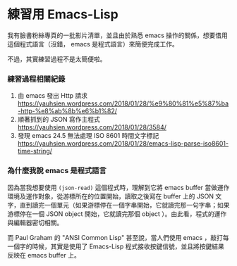 # 練習用 Emacs-Lisp

我有臉書粉絲專頁的一批影片清單，並且由於熟悉 emacs 操作的關係，想要借用這個程式語言（沒錯， emacs 是程式語言）來簡便完成工作。

不過，其實練習過程不是太簡便啦。

### 練習過程相關紀錄

1. 由 emacs 發出 Http 請求 https://yauhsien.wordpress.com/2018/01/28/%e9%80%81%e5%87%ba-http-%e8%ab%8b%e6%b1%82/
1. 順著抓到的 JSON 寫作主程式 https://yauhsien.wordpress.com/2018/01/28/3584/
1. 發現 emacs 24.5 無法處理 ISO 8601 時間文字標記 https://yauhsien.wordpress.com/2018/01/28/emacs-lisp-parse-iso8601-time-string/

### 為什麼我說 emacs 是程式語言

因為當我想要使用 `(json-read)` 這個程式時，理解到它將 emacs buffer 當做運作環境及運作對象，從游標所在的位置開始，讀取之後寫在 buffer 上的 JSON 文字，直到讀完一個單元（如果游標停在一個字串開始，它就讀完那一句字串；如果游標停在一個 JSON object 開始，它就讀完那個 object ）。由此看，程式的運作與編輯器密切相關。

而 Paul Graham 的 "ANSI Common Lisp" 甚至說，當人們使用 emacs ，敲打每一個字的時候，其實是使用了 Emacs-Lisp 程式接收按鍵信號，並且將按鍵結果反映在 emacs buffer 上。
